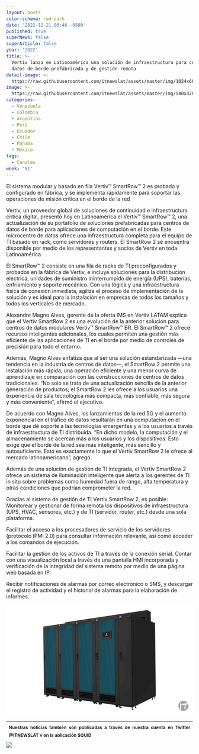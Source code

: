 ```yaml
---
layout: posts
color-schema: red-dark
date: '2022-12-21 06:46 -0500'
published: true
superNews: false
superArticle: false
year: '2022'
title: >-
  Vertiv lanza en Latinoamérica una solución de infraestructura para centros de
  datos de borde prefabricada y de gestión remota
detail-image: >-
  https://raw.githubusercontent.com/itnewslat/assets/master/img/1024x680/Rack-g.jpg
image: >-
  https://raw.githubusercontent.com/itnewslat/assets/master/img/540x320/Rack-p.jpg
categories:
  - Venezuela
  - Colombia
  - Argentina
  - Perú
  - Ecuador
  - Chile
  - Panama
  - Mexico
tags:
  - Canales
week: '51'
---
```

El sistema modular y basado en fila Vertiv™ SmartRow™ 2 es probado y configurado en fábrica, y se implementa rápidamente para soportar las operaciones de misión crítica en el borde de la red

Vertiv, un proveedor global de soluciones de continuidad e infraestructura crítica digital, presentó hoy en Latinoamérica el Vertiv™ SmartRow™ 2, una actualización de su portafolio de soluciones prefabricadas para centros de datos de borde para aplicaciones de computación en el borde. Este microcentro de datos ofrece una infraestructura completa para el equipo de TI basado en rack, como servidores y routers. El SmartRow 2 se encuentra disponible por medio de los representantes y socios de Vertiv en toda Latinoamérica.

 
El SmartRow™ 2 consiste en una fila de racks de TI preconfigurados y probados en la fábrica de Vertiv, e incluye soluciones para la distribución eléctrica, unidades de suministro ininterrumpido de energía (UPS), baterías, enfriamiento y soporte mecánico. Con una lógica y una infraestructura física de conexión inmediata, agiliza el proceso de implementación de la solución y es ideal para la instalación en empresas de todos los tamaños y todos los verticales de mercado.

Alexandre Magno Alves, gerente de la oferta IMS en Vertiv LATAM explica que el Vertiv SmartRow 2 es una evolución de la anterior solución para centros de datos modulares Vertiv™ SmartRow™ BR. El SmartRow™ 2 ofrece recursos inteligentes adicionales, los cuales permiten una gestión más eficiente de las aplicaciones de TI en el borde por medio de controles de precisión para todo el entorno.

Además, Magno Alves enfatiza que al ser una solución estandarizada —una tendencia en la industria de centros de datos—, el SmartRow 2 permite una instalación más rápida, una operación eficiente y una menor curva de aprendizaje en comparación con las construcciones de centros de datos tradicionales. “No solo se trata de una actualización sencilla de la anterior generación de productos; el SmartRow 2 les ofrece a los usuarios una experiencia de sala tecnológica más compacta, más confiable, más segura y más conveniente”, afirmó el ejecutivo.

De acuerdo con Magno Alves, los lanzamientos de la red 5G y el aumento exponencial en el tráfico de datos resultarán en una computación en el borde que dé soporte a las tecnologías emergentes y a los usuarios a través de infraestructura de TI distribuida. “En dicho modelo, la computación y el almacenamiento se acercan más a los usuarios y los dispositivos. Esto exige que el borde de la red sea más inteligente, más sencillo y autosuficiente. Esto es exactamente lo que el Vertiv SmartRow 2 le ofrece al mercado latinoamericano”, agregó.

Además de una solución de gestión de TI integrada, el Vertiv SmartRow 2 ofrece un sistema de iluminación inteligente que alerta a los gerentes de TI in situ sobre problemas como humedad fuera de rango, alta temperatura y otras condiciones que podrían comprometer la red.

Gracias al sistema de gestión de TI Vertiv SmartRow 2, es posible:
Monitorear y gestionar de forma remota los dispositivos de infraestructura (UPS, HVAC, sensores, etc.) y de TI (servidor, router, etc.) desde una sola plataforma.

Facilitar el acceso a los procesadores de servicio de los servidores (protocolo IPMI 2.0) para consultar información relevante, así como acceder a los comandos de ejecución.

Facilitar la gestión de los activos de TI a través de la conexión serial.
Contar con una visualización local a través de una pantalla HMI incorporada y verificación de la integridad del sistema remoto por medio de una página web basada en IP.

Recibir notificaciones de alarmas por correo electrónico o SMS, y descargar el registro de actividad y el historial de alarmas para la elaboración de informes.

![](https://raw.githubusercontent.com/itnewslat/assets/master/img/540x320/Rack-p.jpg)

<table style="height: 42px;" width="569">
<tbody>
<tr>
<td style="text-align: justify;"><sub><strong>Nuestras noticias también son publicadas a través de nuestra cuenta en Twitter <a href="https://twitter.com/itnewslat?lang=es">@ITNEWSLAT</a> y en la aplicación <a href="https://squidapp.co/en/">SQUID</a></strong></sub></td>
</tr>
</tbody>
</table>

<img src="https://tracker.metricool.com/c3po.jpg?hash=56f88a41e39ab42c063cc51676587a04"/>
